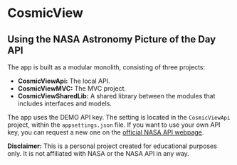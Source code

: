 # CosmicView

## Using the NASA Astronomy Picture of the Day API

The app is built as a modular monolith, consisting of three projects:

* **CosmicViewApi:** The local API.
* **CosmicViewMVC:** The MVC project.
* **CosmicViewSharedLib:** A shared library between the modules that includes interfaces and models.

The app uses the DEMO API key. The setting is located in the `CosmicViewApi` project, within the `appsettings.json` file. If you want to use your own API key, you can request a new one on the [official NASA API webpage](https://api.nasa.gov/).

**Disclaimer:** This is a personal project created for educational purposes only. It is not affiliated with NASA or the NASA API in any way.